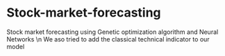 # Stock-market-forecasting
Stock market forecasting using Genetic optimization algorithm and Neural Networks \n
We aso tried to add the classical technical indicator to our model
